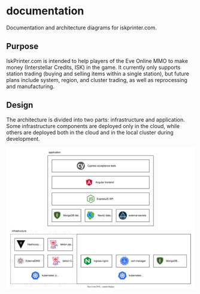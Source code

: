 # documentation
Documentation and architecture diagrams for iskprinter.com.

## Purpose

IskPrinter.com is intended to help players of the Eve Online MMO to make money (Interstellar Credits, ISK) in the game. It currently only supports station trading (buying and selling items within a single station), but future plans include system, region, and cluster trading, as well as reprocessing and manufacturing.

## Design

The architecture is divided into two parts: infrastructure and application. Some infrastructure components are deployed only in the cloud, while others are deployed both in the cloud and in the local cluster during development.

![architecture](./architecture.svg)

